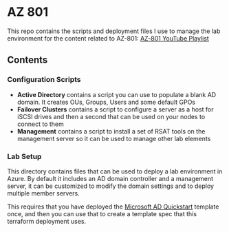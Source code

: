 # AZ 801
This repo contains the scripts and deployment files I use to manage the lab environment for the content related to AZ-801:
[AZ-801 YouTube Playlist](https://youtube.com/playlist?list=PLf4LHvX8--d9OHjQOs5Mnk1nNE0BTD488&si=8rz_vlgdxWSazdRV)

## Contents

### Configuration Scripts
- **Active Directory** contains a script you can use to populate a blank AD domain. It creates OUs, Groups, Users and some default GPOs
- **Failover Clusters** contains a script to configure a server as a host for iSCSI drives and then a second that can be used on your nodes to connect to them
- **Management** contains a script to install a set of RSAT tools on the management server so it can be used to manage other lab elements

### Lab Setup
This directory contains files that can be used to deploy a lab environment in Azure. By default it includes an AD domain controller and a management server, it can be customized to modify the domain settings and to deploy multiple member servers.

This requires that you have deployed the [Microsoft AD Quickstart](https://learn.microsoft.com/en-us/samples/azure/azure-quickstart-templates/active-directory-new-domain/) template once, and then you can use that to create a template spec that this terraform deployment uses.

